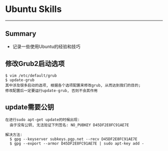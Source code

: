 # **Ubuntu Skills**
***


## **Summary**
 * 记录一些使用Ubuntu的经验和技巧



## **修改Grub2启动选项**
    $ vim /etc/default/grub 
    $ update-grub 
    其中涉及很多启动的选项, 根据各个选项配置来修改grub, 从而达到我们的目的;
    修改配置后一定要运行update-grub, 否则不会其作用



## **update需要公钥**
    在进行sudo apt-get update的时候出现:
      由于没有公钥, 无法验证下列签名: NO_PUBKEY D45DF2E8FC91AE7E
    
    解决方法:
      $ gpg --keyserver subkeys.pgp.net --recv D45DF2E8FC91AE7E
      $ gpg --export --armor D45DF2E8FC91AE7E | sudo apt-key add -
